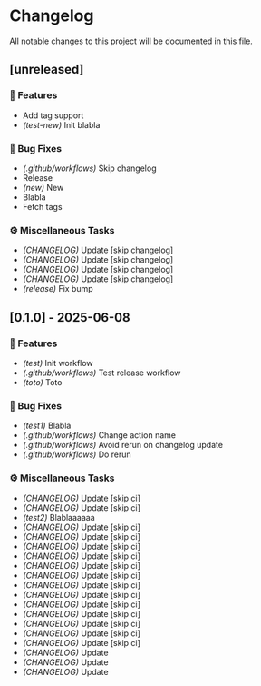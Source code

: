 # Changelog

All notable changes to this project will be documented in this file.

## [unreleased]

### 🚀 Features

- Add tag support
- *(test-new)* Init blabla

### 🐛 Bug Fixes

- *(.github/workflows)* Skip changelog
- Release
- *(new)* New
- Blabla
- Fetch tags

### ⚙️ Miscellaneous Tasks

- *(CHANGELOG)* Update [skip changelog]
- *(CHANGELOG)* Update [skip changelog]
- *(CHANGELOG)* Update [skip changelog]
- *(CHANGELOG)* Update [skip changelog]
- *(release)* Fix bump

## [0.1.0] - 2025-06-08

### 🚀 Features

- *(test)* Init workflow
- *(.github/workflows)* Test release workflow
- *(toto)* Toto

### 🐛 Bug Fixes

- *(test1)* Blabla
- *(.github/workflows)* Change action name
- *(.github/workflows)* Avoid rerun on changelog update
- *(.github/workflows)* Do rerun

### ⚙️ Miscellaneous Tasks

- *(CHANGELOG)* Update [skip ci]
- *(CHANGELOG)* Update [skip ci]
- *(test2)* Blablaaaaaa
- *(CHANGELOG)* Update [skip ci]
- *(CHANGELOG)* Update [skip ci]
- *(CHANGELOG)* Update [skip ci]
- *(CHANGELOG)* Update [skip ci]
- *(CHANGELOG)* Update [skip ci]
- *(CHANGELOG)* Update [skip ci]
- *(CHANGELOG)* Update [skip ci]
- *(CHANGELOG)* Update [skip ci]
- *(CHANGELOG)* Update [skip ci]
- *(CHANGELOG)* Update [skip ci]
- *(CHANGELOG)* Update [skip ci]
- *(CHANGELOG)* Update [skip ci]
- *(CHANGELOG)* Update [skip ci]
- *(CHANGELOG)* Update
- *(CHANGELOG)* Update
- *(CHANGELOG)* Update

<!-- generated by git-cliff -->
